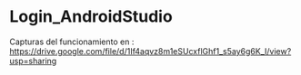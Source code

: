 # Login_AndroidStudio

Capturas del funcionamiento en :
https://drive.google.com/file/d/1If4aqvz8m1eSUcxflGhf1_s5ay6g6K_I/view?usp=sharing
